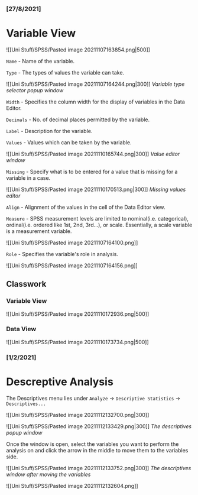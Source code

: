 ### [27/8/2021]
# Variable View
![[Uni Stuff/SPSS/Pasted image 20211107163854.png|500]]

`Name` - Name of the variable.

`Type` - The types of values the variable can take.

![[Uni Stuff/SPSS/Pasted image 20211107164244.png|300]]
*Variable type selector popup window*

`Width` - Specifies the column width for the display of variables in the Data Editor.

`Decimals` - No. of decimal places permitted by the variable.

`Label` - Description for the variable.

`Values` - Values which can be taken by the variable.

![[Uni Stuff/SPSS/Pasted image 20211110165744.png|300]]
*Value editor window*

`Missing` -  Specify what is to be entered for a value that is missing for a variable in a case.

![[Uni Stuff/SPSS/Pasted image 20211110170513.png|300]]
*Missing values editor*

`Align` - Alignment of the values in the cell of the Data Editor view.

`Measure` - SPSS measurement levels are limited to nominal(i.e. categorical), ordinal(i.e. ordered like 1st, 2nd, 3rd…), or scale. Essentially, a scale variable is a measurement variable.

![[Uni Stuff/SPSS/Pasted image 20211107164100.png]]

`Role` - Specifies the variable's role in analysis. 

![[Uni Stuff/SPSS/Pasted image 20211107164156.png]]

## Classwork 
### Variable View
![[Uni Stuff/SPSS/Pasted image 20211110172936.png|500]]
### Data View
![[Uni Stuff/SPSS/Pasted image 20211110173734.png|500]]

### [1/2/2021]
# Descreptive Analysis
The Descriptives menu lies under `Analyze` $\longrightarrow$ `Descriptive Statistics` $\longrightarrow$ `Descriptives...`

![[Uni Stuff/SPSS/Pasted image 20211112132700.png|300]]

![[Uni Stuff/SPSS/Pasted image 20211112133429.png|300]]
*The descriptives popup window*

Once the window is open, select the variables you want to perform the analysis on and click the arrow in the middle to move them to the variables side. 

![[Uni Stuff/SPSS/Pasted image 20211112133752.png|300]]
*The descriptives window after moving the variables*

![[Uni Stuff/SPSS/Pasted image 20211112132604.png]]